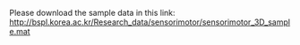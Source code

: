Please download the sample data in this link: http://bspl.korea.ac.kr/Research_data/sensorimotor/sensorimotor_3D_sample.mat
